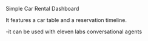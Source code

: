 Simple Car Rental Dashboard

It features a car table and a reservation timeline.

-it can be used with eleven labs conversational agents
